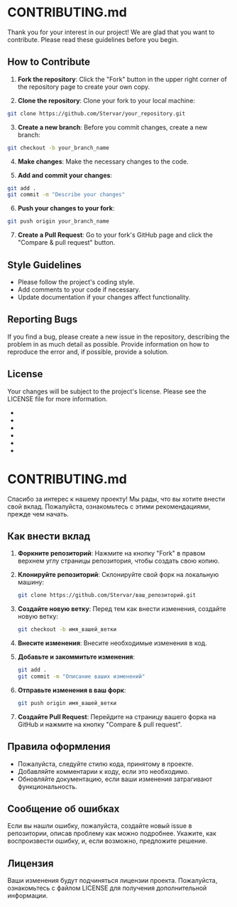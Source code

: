 # CONTRIBUTING.md

Thank you for your interest in our project! We are glad that you want to contribute. Please read these guidelines before you begin.

## How to Contribute

1. **Fork the repository**: Click the "Fork" button in the upper right corner of the repository page to create your own copy.

2. **Clone the repository**: Clone your fork to your local machine:
```bash
git clone https://github.com/Stervar/your_repository.git
```
3. **Create a new branch**: Before you commit changes, create a new branch:
```bash
git checkout -b your_branch_name
```
4. **Make changes**: Make the necessary changes to the code.

5. **Add and commit your changes**:
```bash
git add .
git commit -m "Describe your changes"
```
6. **Push your changes to your fork**:
```bash
git push origin your_branch_name
```
7. **Create a Pull Request**: Go to your fork's GitHub page and click the "Compare & pull request" button.

## Style Guidelines
- Please follow the project's coding style.
- Add comments to your code if necessary.
- Update documentation if your changes affect functionality.

## Reporting Bugs
If you find a bug, please create a new issue in the repository, describing the problem in as much detail as possible. Provide information on how to reproduce the error and, if possible, provide a solution.

## License
Your changes will be subject to the project's license. Please see the LICENSE file for more information.

-
-
-
-
-
-


# CONTRIBUTING.md

Спасибо за интерес к нашему проекту! Мы рады, что вы хотите внести свой вклад. Пожалуйста, ознакомьтесь с этими рекомендациями, прежде чем начать.

## Как внести вклад

1. **Форкните репозиторий**: Нажмите на кнопку "Fork" в правом верхнем углу страницы репозитория, чтобы создать свою копию.

2. **Клонируйте репозиторий**: Склонируйте свой форк на локальную машину:
   ```bash
   git clone https://github.com/Stervar/ваш_репозиторий.git
   ```
3. **Создайте новую ветку**: Перед тем как внести изменения, создайте новую ветку:
   ```bash
   git checkout -b имя_вашей_ветки
   ```
4. **Внесите изменения**: Внесите необходимые изменения в код.

5. **Добавьте и закоммитьте изменения**:
   ```bash
   git add .
   git commit -m "Описание ваших изменений"
   ```
6. **Отправьте изменения в ваш форк**:
   ```bash
   git push origin имя_вашей_ветки
   ```
7. **Создайте Pull Request**: Перейдите на страницу вашего форка на GitHub и нажмите на кнопку "Compare & pull request".

## Правила оформления
- Пожалуйста, следуйте стилю кода, принятому в проекте.
- Добавляйте комментарии к коду, если это необходимо.
- Обновляйте документацию, если ваши изменения затрагивают функциональность.

## Сообщение об ошибках
Если вы нашли ошибку, пожалуйста, создайте новый issue в репозитории, описав проблему как можно подробнее. Укажите, как воспроизвести ошибку, и, если возможно, предложите решение.

## Лицензия
Ваши изменения будут подчиняться лицензии проекта. Пожалуйста, ознакомьтесь с файлом LICENSE для получения дополнительной информации.

